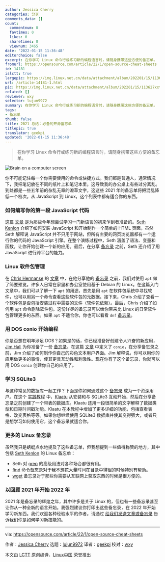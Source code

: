 ```yaml
---
author: Jessica Cherry
categories: 分享
comments_data: []
count:
  commentnum: 0
  favtimes: 0
  likes: 0
  sharetimes: 0
  viewnum: 3465
date: '2022-01-15 11:36:48'
editorchoice: false
excerpt: 在你学习 Linux 命令行或练习新的编程语言时，请随身携带这些方便的备忘单。
fromurl: https://opensource.com/article/22/1/open-source-cheat-sheets
id: 14181
islctt: true
largepic: https://img.linux.net.cn/data/attachment/album/202201/15/113627xxt6ldzq5hvtqvg8.jpg
url: /article-14181-1.html
pic: https://img.linux.net.cn/data/attachment/album/202201/15/113627xxt6ldzq5hvtqvg8.jpg.thumb.jpg
related: []
reviewer: wxy
selector: lujun9972
summary: 在你学习 Linux 命令行或练习新的编程语言时，请随身携带这些方便的备忘单。
tags:
- 备忘单
thumb: false
title: 2021 总结：必备的开源备忘单
titlepic: true
translator: geekpi
updated: '2022-01-15 11:36:48'
---
```



> 
> 在你学习 Linux 命令行或练习新的编程语言时，请随身携带这些方便的备忘单。
> 
> 
> 


![](/data/attachment/album/202201/15/113627xxt6ldzq5hvtqvg8.jpg "Brain on a computer screen")


你不可能记住每一个你需要使用的命令或快捷方式。我们都是普通人，通常情况下，我把笔记放在不同的纸片上和笔记本里。这导致我的办公桌上有些过分紊乱。到处都是一些五年前的杂乱无章的潦草文字。这这些 2021 年的备忘单将把混乱降低一个档次。从 JavaScript 到 Linux，这个列表中都有适合你的东西。


### 如何编写你的第一段 JavaScript 代码


这篇 [文章](https://opensource.com/article/21/7/javascript-cheat-sheet) 是为那些今年想尝试学习一门新语言的初来乍到者准备的。[Seth Kenlon](https://opensource.com/users/seth) 介绍了如何安装 JavaScript 和开始制作一个简单的 HTML 页面。虽然 Seth 解释说 JavaScript 并不只用于网站，但所有主要的网页浏览器都有一个运行你的代码的 JavaScript 引擎。在整个演练过程中，Seth 涵盖了语法、变量和函数，让你开始创建一个新的应用。最后，在分享 [备忘录](https://opensource.com/downloads/javascript-cheat-sheet) 之前，Seth 还介绍了用 JavaScript 进行跨平台的能力。


### Linux 软件包管理


在 [Chris Hermanse](https://opensource.com/users/clhermansen) 的 [文章](https://opensource.com/article/21/6/apt-linux) 中，在他分享他的 [备忘录](https://opensource.com/downloads/apt-cheat-sheet) 之前，我们对使用 `apt` 做了简要预览。许多人日常在家里和办公室使用基于 Debian 的 Linux。在这篇入门文章中，我们可以了解一下 `apt` 的用途，首先是用 `apt` 在软件包系统中寻找软件，也可以用另一个命令查看这些软件包的元数据。接下来，Chris 介绍了查看一个软件包是否包括安装过程中需要的文件（软件包依赖）。最后，Chris 介绍了如何用 `apt` 命令删除软件包。这份详尽的备忘录可以给你带来比 Linux 的日常软件包管理更多的东西。如果 `apt` 不适合你，你也可以看看 `dnf` [备忘录](https://opensource.com/downloads/dnf-cheat-sheet)。


### 用 DOS conio 开始编程


你是否想在明年涉足 DOS？如果是的话，你已经准备好创建令人兴奋的新应用，[Jim Hall](https://opensource.com/users/jim-hall) 为你准备了一份 [备忘录](https://opensource.com/downloads/dos-conio-cheat-sheet)。在这篇 [文章](https://opensource.com/article/21/9/programming-dos-conio) 中定义了 `conio`，在分享备忘录之前，Jim 介绍了如何制作你自己的彩色文本用户界面。Jim 解释说，你可以用你的应用做更多的事情，使其更具互动性和刺激性。现在你有了这个备忘录，你就可以用 DOS `conio` 创建你自己的应用了。


### 学习 SQLite3


与这种常见的数据库一起工作？下面是你如何通过这个 [备忘录](https://opensource.com/downloads/sqlite-cheat-sheet) 成为一个资深用户。在这个 [实践教程](https://opensource.com/article/21/2/sqlite3-cheat-sheet) 中，[Klaatu](https://opensource.com/users/klaatu) 从安装和与 SQLite3 互动开始，然后在分享备忘录之前创建了一个带表的数据库。Klaatu 还用一段很简单的文字解释了数据类型和日期时间戳功能。Klaatu 在本教程中增加了更多详细的功能，包括查看表格、改变表格等等。如果你想继续使用 SQLite3 数据库并使其变得强大，或者只是想学习如何使用它，这个备忘录就适合你。


### 更多的 Linux 备忘录


虽然我只是蜻蜓点水地提及了这些备忘单，但我想提到一些值得称赞的地方，其中包括 [Seth Kenlon](https://opensource.com/users/seth) 的 Linux 备忘单：


* Seth 对 [grep](https://opensource.com/downloads/grep-cheat-sheet) 的高级用法对各种场合都很有用。
* [find](https://opensource.com/downloads/linux-find-cheat-sheet) 命令备忘录对于我不想花大量时间在目录中徘徊的时候特别有帮助。
* [wget](https://opensource.com/downloads/linux-wget-cheat-sheet) 备忘录对于那些你需要从互联网上获取东西的时候是很方便的。


### 以回顾 2021 年开始 2022 年


2021 年是备忘录的辉煌之年，其中许多是关于 Linux 的，但也有一些备忘录甚至让你从一种全新的语言开始。我强烈建议你打印出这些备忘录，在 2022 年开始学习新东西。我们欢迎各种经验水平的作者，请通过 [给我们发送文章或备忘录](https://opensource.com/how-submit-article) 告诉我们你是如何学习新技能的。




---


via: <https://opensource.com/article/22/1/open-source-cheat-sheets>


作者：[Jessica Cherry](https://opensource.com/users/cherrybomb) 选题：[lujun9972](https://github.com/lujun9972) 译者：[geekpi](https://github.com/geekpi) 校对：[wxy](https://github.com/wxy)


本文由 [LCTT](https://github.com/LCTT/TranslateProject) 原创编译，[Linux中国](https://linux.cn/) 荣誉推出